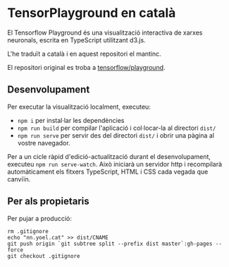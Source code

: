 # TensorPlayground en català

El Tensorflow Playground és una visualització interactiva de xarxes neuronals, escrita en
TypeScript utilitzant d3.js.

L'he traduït a català i en aquest repositori el mantinc.

El repositori original es troba a [tensorflow/playground](https://github.com/tensorflow/playground).

## Desenvolupament

Per executar la visualització localment, executeu:
- `npm i` per instal·lar les dependències
- `npm run build` per compilar l'aplicació i col·locar-la al directori `dist/`
- `npm run serve` per servir des del directori `dist/` i obrir una pàgina al vostre navegador.

Per a un cicle ràpid d'edició-actualització durant el desenvolupament, executeu `npm run serve-watch`.
Això iniciarà un servidor http i recompilarà automàticament els fitxers TypeScript,
HTML i CSS cada vegada que canviïn.

## Per als propietaris
Per pujar a producció: 
```
rm .gitignore
echo "nn.yoel.cat" >> dist/CNAME
git push origin `git subtree split --prefix dist master`:gh-pages --force
git checkout .gitignore
```
